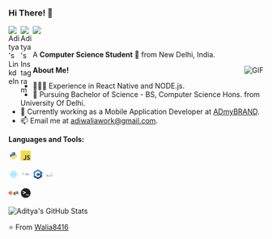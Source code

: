 
<h3 title="hehehe"> Hi There! 👋</h3>

<a href="https://www.linkedin.com/in/aditya-walia16/">
  <img align="left" alt="Aditya's LinkdeIn" width="24px" src="https://cdn.jsdelivr.net/npm/simple-icons@6.3.0/icons/linkedin.svg" />
</a>
<a href="https://www.instagram.com/adi_walia/">
  <img align="left" alt="Aditya's Instagram" width="24px" src="https://cdn.jsdelivr.net/npm/simple-icons@v3/icons/instagram.svg" />
</a>
<img src="https://komarev.com/ghpvc/?username=Walia8416&color=blueviolet" align="left">



<br />
<br />

A **Computer Science Student** 🚀 from New Delhi, India.
 

  <img align="right" alt="GIF" src="https://c.tenor.com/z4_HKSF6Nx8AAAAC/typing-jim-carrey.gif" />

**About Me!**

- 👨🏽‍💻 Experience in React Native and NODE.js. 
- 💼 Pursuing Bachelor of Science - BS, Computer Science Hons. from University Of Delhi.
- 💬 Currently working as a Mobile Application Developer at [ADmyBRAND](https://in.admybrand.com/).
- 📫 Email me at [adiwaliawork@gmail.com](mailto:adiwaliawork@gmail.com).



**Languages and Tools:**  


<code><img height="20" src="https://raw.githubusercontent.com/github/explore/80688e429a7d4ef2fca1e82350fe8e3517d3494d/topics/python/python.png"></code>
<code><img height="20" src="https://raw.githubusercontent.com/github/explore/80688e429a7d4ef2fca1e82350fe8e3517d3494d/topics/javascript/javascript.png"></code>

<code><img height="20" src="https://raw.githubusercontent.com/github/explore/80688e429a7d4ef2fca1e82350fe8e3517d3494d/topics/react/react.png"></code>
<code><img height="20" src="https://raw.githubusercontent.com/github/explore/80688e429a7d4ef2fca1e82350fe8e3517d3494d/topics/java/java.png"></code>
<code><img height="20" src="https://raw.githubusercontent.com/github/explore/80688e429a7d4ef2fca1e82350fe8e3517d3494d/topics/cpp/cpp.png"></code>
<code><img height="20" src="https://raw.githubusercontent.com/github/explore/80688e429a7d4ef2fca1e82350fe8e3517d3494d/topics/mysql/mysql.png"></code>

<code><img height="20" src="https://raw.githubusercontent.com/github/explore/80688e429a7d4ef2fca1e82350fe8e3517d3494d/topics/git/git.png"></code>
<code><img height="20" src="https://raw.githubusercontent.com/github/explore/80688e429a7d4ef2fca1e82350fe8e3517d3494d/topics/terminal/terminal.png"></code>

<img src="https://github-readme-stats.vercel.app/api?username=Walia8416&show_icons=true&hide_border=true&count_private=true&theme=dark&icon_color=fad000" alt="Aditya's GitHub Stats">

⭐️ From [Walia8416](https://github.com/Walia8416)


